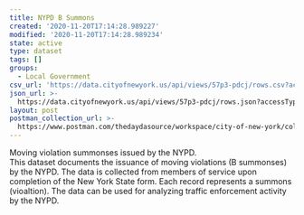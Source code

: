 ```yaml
---
title: NYPD B Summons
created: '2020-11-20T17:14:28.989227'
modified: '2020-11-20T17:14:28.989234'
state: active
type: dataset
tags: []
groups:
  - Local Government
csv_url: 'https://data.cityofnewyork.us/api/views/57p3-pdcj/rows.csv?accessType=DOWNLOAD'
json_url: >-
  https://data.cityofnewyork.us/api/views/57p3-pdcj/rows.json?accessType=DOWNLOAD
layout: post
postman_collection_url: >-
  https://www.postman.com/thedaydasource/workspace/city-of-new-york/collection/15909983-cd48507a-4361-4994-89f2-704ae2e327bc
---
```

Moving violation summonses issued by the NYPD.</br>
This dataset documents the issuance of moving violations (B summonses) by the NYPD.  The data is collected from members of service upon completion of the New York State form.  Each record represents a summons (vioaltion). The data can be used for analyzing traffic enforcement activity by the NYPD.
